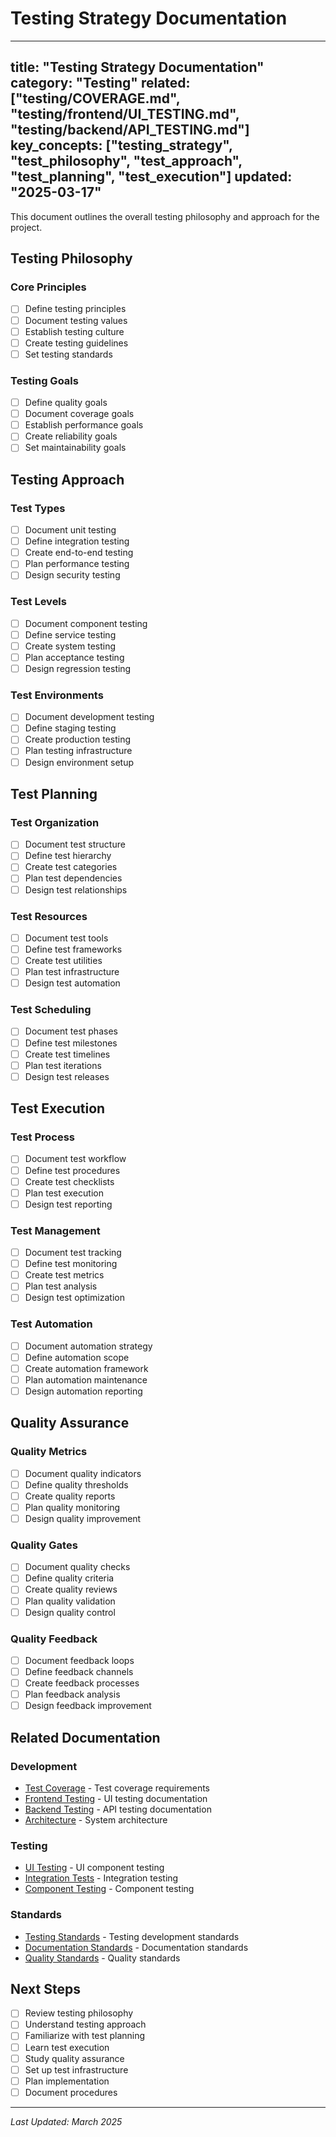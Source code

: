 # Testing Strategy Documentation

---
title: "Testing Strategy Documentation"
category: "Testing"
related: ["testing/COVERAGE.md", "testing/frontend/UI_TESTING.md", "testing/backend/API_TESTING.md"]
key_concepts: ["testing_strategy", "test_philosophy", "test_approach", "test_planning", "test_execution"]
updated: "2025-03-17"
---

This document outlines the overall testing philosophy and approach for the project.

## Testing Philosophy

### Core Principles
- [ ] Define testing principles
- [ ] Document testing values
- [ ] Establish testing culture
- [ ] Create testing guidelines
- [ ] Set testing standards

### Testing Goals
- [ ] Define quality goals
- [ ] Document coverage goals
- [ ] Establish performance goals
- [ ] Create reliability goals
- [ ] Set maintainability goals

## Testing Approach

### Test Types
- [ ] Document unit testing
- [ ] Define integration testing
- [ ] Create end-to-end testing
- [ ] Plan performance testing
- [ ] Design security testing

### Test Levels
- [ ] Document component testing
- [ ] Define service testing
- [ ] Create system testing
- [ ] Plan acceptance testing
- [ ] Design regression testing

### Test Environments
- [ ] Document development testing
- [ ] Define staging testing
- [ ] Create production testing
- [ ] Plan testing infrastructure
- [ ] Design environment setup

## Test Planning

### Test Organization
- [ ] Document test structure
- [ ] Define test hierarchy
- [ ] Create test categories
- [ ] Plan test dependencies
- [ ] Design test relationships

### Test Resources
- [ ] Document test tools
- [ ] Define test frameworks
- [ ] Create test utilities
- [ ] Plan test infrastructure
- [ ] Design test automation

### Test Scheduling
- [ ] Document test phases
- [ ] Define test milestones
- [ ] Create test timelines
- [ ] Plan test iterations
- [ ] Design test releases

## Test Execution

### Test Process
- [ ] Document test workflow
- [ ] Define test procedures
- [ ] Create test checklists
- [ ] Plan test execution
- [ ] Design test reporting

### Test Management
- [ ] Document test tracking
- [ ] Define test monitoring
- [ ] Create test metrics
- [ ] Plan test analysis
- [ ] Design test optimization

### Test Automation
- [ ] Document automation strategy
- [ ] Define automation scope
- [ ] Create automation framework
- [ ] Plan automation maintenance
- [ ] Design automation reporting

## Quality Assurance

### Quality Metrics
- [ ] Document quality indicators
- [ ] Define quality thresholds
- [ ] Create quality reports
- [ ] Plan quality monitoring
- [ ] Design quality improvement

### Quality Gates
- [ ] Document quality checks
- [ ] Define quality criteria
- [ ] Create quality reviews
- [ ] Plan quality validation
- [ ] Design quality control

### Quality Feedback
- [ ] Document feedback loops
- [ ] Define feedback channels
- [ ] Create feedback processes
- [ ] Plan feedback analysis
- [ ] Design feedback improvement

## Related Documentation

### Development
- [Test Coverage](COVERAGE.md) - Test coverage requirements
- [Frontend Testing](../../testing/frontend/UI_TESTING.md) - UI testing documentation
- [Backend Testing](../../testing/backend/API_TESTING.md) - API testing documentation
- [Architecture](../../ARCHITECTURE.md) - System architecture

### Testing
- [UI Testing](../../testing/frontend/UI_TESTING.md) - UI component testing
- [Integration Tests](../../testing/frontend/INTEGRATION_TESTING.md) - Integration testing
- [Component Testing](../../testing/frontend/COMPONENT_TESTING.md) - Component testing

### Standards
- [Testing Standards](../../standards/TESTING_STANDARDS.md) - Testing development standards
- [Documentation Standards](../../standards/DOCUMENTATION.md) - Documentation standards
- [Quality Standards](../../standards/QUALITY_STANDARDS.md) - Quality standards

## Next Steps

- [ ] Review testing philosophy
- [ ] Understand testing approach
- [ ] Familiarize with test planning
- [ ] Learn test execution
- [ ] Study quality assurance
- [ ] Set up test infrastructure
- [ ] Plan implementation
- [ ] Document procedures

---

*Last Updated: March 2025* 